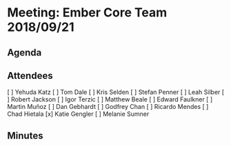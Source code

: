 # Meeting: Ember Core Team 2018/09/21

## Agenda

## Attendees
[ ] Yehuda Katz
[ ] Tom Dale
[ ] Kris Selden
[ ] Stefan Penner
[ ] Leah Silber
[ ] Robert Jackson
[ ] Igor Terzic
[ ] Matthew Beale
[ ] Edward Faulkner
[ ] Martin Muñoz
[ ] Dan Gebhardt
[ ] Godfrey Chan
[ ] Ricardo Mendes
[ ] Chad Hietala
[x] Katie Gengler
[ ] Melanie Sumner

## Minutes

